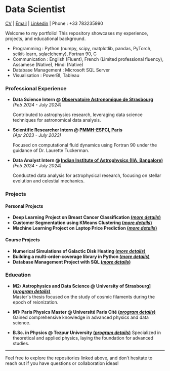 # Data Scientist
[CV](link) | [Email](link) | [Linkedin](link) | Phone : +33 783235990

Welcome to my portfolio! This repository showcases my experience, projects, and educational background.

- Programming : Python (numpy, scipy, matplotlib, pandas, PyTorch, scikit-learn, sqlaclchemy), Fortran 90, C
- Communication : English (Fluent), French (Limited professional fluency), Assamese (Native), Hindi (Native)
- Database Management : Microsoft SQL Server
- Visualisation : PowerBI, Tableau

### Professional Experience

- **Data Science Intern @ [Observatoire Astronomique de Strasbourg](https://www.unistra.fr)**<br>
  _(Feb 2024 - July 2024)_
  
  Contributed to astrophysics research, leveraging data science techniques for astronomical data analysis.

- **Scientific Researcher Intern @ [PMMH-ESPCI, Paris](https://www.pmmh.espci.fr/)** <br>
_(Apr 2023 - July 2023)_ <br>

  Focused on computational fluid dynamics using Fortran 90 under the guidance of Dr. Laurette Tuckerman.

- **Data Analyst Intern @ [Indian Institute of Astrophysics (IIA, Bangalore)](https://www.iiap.res.in/)** <br>
  _(Feb 2024 - July 2024)_ <br>
  
  Conducted data analysis for astrophysical research, focusing on stellar evolution and celestial mechanics.

### Projects

#### Personal Projects
- **Deep Learning Project on Breast Cancer Classification [(_more details_)]()**  
- **Customer Segmentation using KMeans Clustering [(_more details_)](https://github.com/yourusername/customer-segmentation)**  
- **Machine Learning Project on Laptop Price Prediction [(_more details_)](https://github.com/yourusername/laptop-price-prediction)**  

#### Course Projects
- **Numerical Simulations of Galactic Disk Heating [(_more details_)](https://github.com/vishrut-b/Numerical-Simulation_Galactic_Disk_Heating.git)**
- **Building a multi-order-coverage library in Python [(_more details_)](https://github.com/vishrut-b/Python-Project-files.git)**
- **Database Management Project with SQL [(_more details_)](https://github.com/vishrut-b/Database-Project-MySQL-.git)**
  
### Education

- **M2: Astrophysics and Data Science @ University of Strasbourg] [(_program details_)](https://astro.unistra.fr/en/training-education/master-astrophysics-track/#master2)**  
  Master's thesis focused on the study of cosmic filaments during the epoch of reionization.

- **M1: Paris Physics Master @ Université Paris Cité [(_program details_)](http://www.parisphysicsmaster.com/)**  
  Gained comprehensive knowledge in advanced physics and data science.

- **B.Sc. in Physics @ Tezpur University [(_program details_)](https://www.tezu.ernet.in/)** 
  Specialized in theoretical and applied physics, laying the foundation for advanced studies.

---

Feel free to explore the repositories linked above, and don’t hesitate to reach out if you have questions or collaboration ideas!
